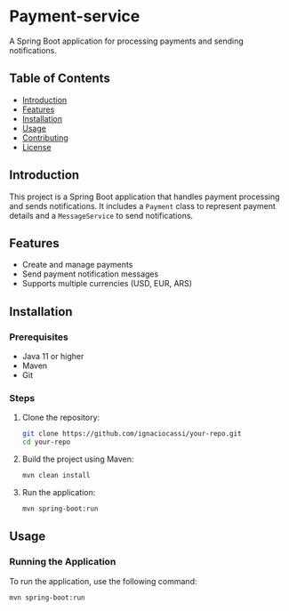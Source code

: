 # Payment-service

A Spring Boot application for processing payments and sending notifications.

## Table of Contents

- [Introduction](#introduction)
- [Features](#features)
- [Installation](#installation)
- [Usage](#usage)
- [Contributing](#contributing)
- [License](#license)

## Introduction

This project is a Spring Boot application that handles payment processing and sends notifications. It includes a `Payment` class to represent payment details and a `MessageService` to send notifications.

## Features

- Create and manage payments
- Send payment notification messages
- Supports multiple currencies (USD, EUR, ARS)

## Installation

### Prerequisites

- Java 11 or higher
- Maven
- Git

### Steps

1. Clone the repository:
    ```sh
    git clone https://github.com/ignaciocassi/your-repo.git
    cd your-repo
    ```

2. Build the project using Maven:
    ```sh
    mvn clean install
    ```

3. Run the application:
    ```sh
    mvn spring-boot:run
    ```

## Usage

### Running the Application

To run the application, use the following command:
```sh
mvn spring-boot:run
```
